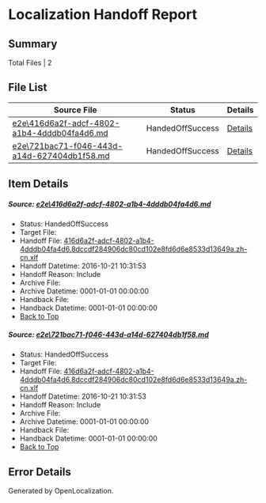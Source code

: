 # <a name='report-top'></a> Localization Handoff Report

## Summary
 Total Files | 2

## File List
 Source File | Status | Details 
 ----------- | ------ | ------- 
 [e2e\416d6a2f-adcf-4802-a1b4-4dddb04fa4d6.md](https://github.com/OpenLocalizationTestOrg/ol-test0/blob/0379e5e5428cbaa8d5feec2f6c7ac478377a45c3/e2e/416d6a2f-adcf-4802-a1b4-4dddb04fa4d6.md) | HandedOffSuccess | [Details](#3c4104948f90f022d5c46e3d6168a3e2c912f7c21)
 [e2e\721bac71-f046-443d-a14d-627404db1f58.md](https://github.com/OpenLocalizationTestOrg/ol-test0/blob/0379e5e5428cbaa8d5feec2f6c7ac478377a45c3/e2e/721bac71-f046-443d-a14d-627404db1f58.md) | HandedOffSuccess | [Details](#3c4104948f90f022d5c46e3d6168a3e2c912f7c22)

## Item Details
##### <a name='3c4104948f90f022d5c46e3d6168a3e2c912f7c21'></a> Source: [e2e\416d6a2f-adcf-4802-a1b4-4dddb04fa4d6.md](https://github.com/OpenLocalizationTestOrg/ol-test0/blob/0379e5e5428cbaa8d5feec2f6c7ac478377a45c3/e2e/416d6a2f-adcf-4802-a1b4-4dddb04fa4d6.md)
* Status: HandedOffSuccess
* Target File: 
* Handoff File: [416d6a2f-adcf-4802-a1b4-4dddb04fa4d6.8dccdf284906dc80cd102e8fd6d6e8533d13649a.zh-cn.xlf](https://github.com/OpenLocalizationTestOrg/ol-test0-handoff/blob/5fca273791b889c55021240299061fa6cc39136b/ol-handoff/OpenLocalizationTestOrg/ol-test0-zhcn/shujia/ht/416d6a2f-adcf-4802-a1b4-4dddb04fa4d6.8dccdf284906dc80cd102e8fd6d6e8533d13649a.zh-cn.xlf)
* Handoff Datetime: 2016-10-21 10:31:53
* Handoff Reason: Include
* Archive File: 
* Archive Datetime: 0001-01-01 00:00:00
* Handback File: 
* Handback Datetime: 0001-01-01 00:00:00
* [Back to Top](#report-top)

##### <a name='3c4104948f90f022d5c46e3d6168a3e2c912f7c22'></a> Source: [e2e\721bac71-f046-443d-a14d-627404db1f58.md](https://github.com/OpenLocalizationTestOrg/ol-test0/blob/0379e5e5428cbaa8d5feec2f6c7ac478377a45c3/e2e/721bac71-f046-443d-a14d-627404db1f58.md)
* Status: HandedOffSuccess
* Target File: 
* Handoff File: [416d6a2f-adcf-4802-a1b4-4dddb04fa4d6.8dccdf284906dc80cd102e8fd6d6e8533d13649a.zh-cn.xlf](https://github.com/OpenLocalizationTestOrg/ol-test0-handoff/blob/5fca273791b889c55021240299061fa6cc39136b/ol-handoff/OpenLocalizationTestOrg/ol-test0-zhcn/shujia/ht/416d6a2f-adcf-4802-a1b4-4dddb04fa4d6.8dccdf284906dc80cd102e8fd6d6e8533d13649a.zh-cn.xlf)
* Handoff Datetime: 2016-10-21 10:31:53
* Handoff Reason: Include
* Archive File: 
* Archive Datetime: 0001-01-01 00:00:00
* Handback File: 
* Handback Datetime: 0001-01-01 00:00:00
* [Back to Top](#report-top)


## Error Details

Generated by OpenLocalization.
